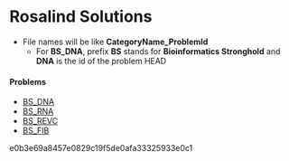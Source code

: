 # Rosalind Solutions

* File names will be like **CategoryName_ProblemId**
    * For **BS_DNA**, prefix **BS** stands for **Bioinformatics Stronghold** and **DNA** is the id of the problem 
HEAD

#### Problems
- [BS_DNA](http://rosalind.info/problems/dna/)
- [BS_RNA](http://rosalind.info/problems/rna/)
- [BS_REVC](http://rosalind.info/problems/revc/)
- [BS_FIB](http://rosalind.info/problems/fib/)

e0b3e69a8457e0829c19f5de0afa33325933e0c1
